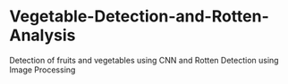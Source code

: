 # Vegetable-Detection-and-Rotten-Analysis
Detection of fruits and vegetables using CNN and Rotten Detection using Image Processing

